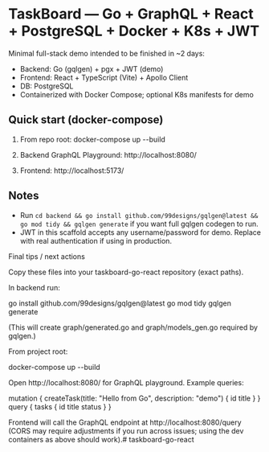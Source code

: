 # TaskBoard — Go + GraphQL + React + PostgreSQL + Docker + K8s + JWT 

Minimal full-stack demo intended to be finished in ~2 days:
- Backend: Go (gqlgen) + pgx + JWT (demo)
- Frontend: React + TypeScript (Vite) + Apollo Client
- DB: PostgreSQL
- Containerized with Docker Compose; optional K8s manifests for demo

## Quick start (docker-compose)
1. From repo root:
docker-compose up --build

2. Backend GraphQL Playground: http://localhost:8080/
3. Frontend: http://localhost:5173/

## Notes
- Run `cd backend && go install github.com/99designs/gqlgen@latest && go mod tidy && gqlgen generate` if you want full gqlgen codegen to run.
- JWT in this scaffold accepts any username/password for demo. Replace with real authentication if using in production.


Final tips / next actions

Copy these files into your taskboard-go-react repository (exact paths).

In backend run:

go install github.com/99designs/gqlgen@latest
go mod tidy
gqlgen generate


(This will create graph/generated.go and graph/models_gen.go required by gqlgen.)

From project root:

docker-compose up --build


Open http://localhost:8080/ for GraphQL playground. Example queries:

mutation { createTask(title: "Hello from Go", description: "demo") { id title } }
query { tasks { id title status } }


Frontend will call the GraphQL endpoint at http://localhost:8080/query (CORS may require adjustments if you run across issues; using the dev containers as above should work).# taskboard-go-react 
